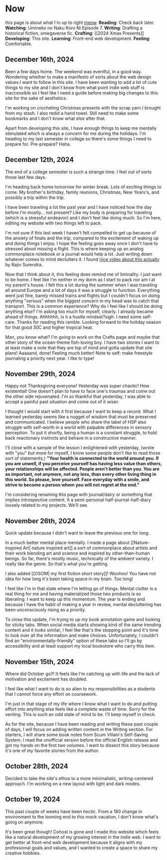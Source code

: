 # Now

this page is about what I'm up to right [meow](https://nownownow.com/about).
**Reading**: Check back later.
**Watching**: Umineko no Naku Koro Ni Episode 7.
**Writing**: Drafting a historical fiction, omegaverse fic.
**Crafting**: [[2024 Xmas Presents]]
**Developing**: This site.
**Learning**: Front-end web development.
**Feeling**: Comfortable.

## December 16th, 2024
 Been a few days home. The weekend was eventful, in a good way. Wondering whether to make a manifesto of sorts about the web design values I want to follow in this site. I have been wanting to add a lot of cute things to my site and I don't know from what point indie web stuff is inaccessible so I feel like I need a guide before making big changes to this site for the sake of aesthetics.

I'm working on crocheting Christmas presents with the scrap yarn I brought from my stash. I also redid a hand towel. Still need to make some bookmarks and I don't know what else after that.

Apart from developing this site, I have enough things to keep me mentally stimulated which is always a concern for me during the holidays. I'm heading to my last semester in college so there's some things I need to prepare for. Pre-prepare? Haha.

## December 12th, 2024

The end of a college semester is such a strange time. I feel out of sorts those last few days.

I'm heading back home tomorrow for winter break. Lots of exciting things to come. My brother's birthday, family reunions, Christmas, New Years's, and possibly a trip within the trip.

I have been traveling a lot the past year and I have noticed how the day before I'm mostly... not present? Like my body is preparing for traveling (which is a stressful endeavor) and I don't feel like doing much. So I'm here, editing my website with two things left to pack.

I'm not sure if this last week I haven't felt compelled to get up because of the anxiety of finals and the trip, compared to the excitement of waking up and doing things I enjoy. I hope the feeling goes away once I don't have to stressed about missing a flight. This is where keeping up an analog commonplace notebook or a journal would help a lot. Just writing down whatever comes to mind declutters it. I found [nice video about this actually](https://youtu.be/2-cyLX2eAn0?si=PO8ZlKzsXAeiIjg1) by Rajiv Surendra.

Now that I think about it, this feeling does remind me of liminality. I just want to be home. I feel like I'm neither in my dorm as I start to pack nor am I at my parent's house. I felt this a lot during the summer when I was traveling all around Europe and a lot of days it was a struggle to function. Everything went just fine, barely missed trains and flights but I couldn't focus on doing anything "serious" when the biggest concern in my head was to catch that transport. This is a common experience? Why do I feel like I should be doing anything else? I'm asking too much for myself, clearly. I already became ahead of things. Ahhhhhh, is it a hustle mindset?*sigh*. I need some self-care. Thanks for reading this ramble. Looking forward to the holiday season for that good 30C and higher tropical heat.

Man, you know what? I'm going to work on the Crafts page and maybe that other story of the ocean-theme fish-loving boy. I have two stories I want to at least make a note that they are top of mind and gotta update that site plans! Aaaaand, done! Feeling much better! Note to self: make freestyle journaling a priority next year. I like to type!

## November 29th, 2024

Happy not Thanksgiving everyone! Yesterday was super chaotic! How existential! One doesn't plan to have to face one's traumas and come out the other side rejuvenated. I'm so thankful that yesterday, I was able to accept a painful past situation and come out of it wiser.

I thought I would start with it first because I want to keep a record. What I learned yesterday seems like a nugget of wisdom that must be preserved and communicated. I believe people who share the label of HSP also struggle with self-worth in a world with palpable differences in sensory perception. To put it shortly, being a human is a constant struggle, to hold back reactionary instincts and behave in a constructive manner.

I'll close with a sample of the lesson I enlightened with yesterday, (wrote with "you" but more for myself, I know some people don't like to read those sort of statements,) **"Your health is connected to the world around you. If you are unwell, if you perceive yourself has having less value than others, your relationships will be affected. People aren't better than you. You are as important, not anymore, not any less, than every other living thing in this world. So please, love yourself. Face everyday with a smile, and strive to become a person whom you will not regret at the end."**

I'm considering renaming this page with journal/dairy or something that implies introspective content. It a semi-personal half-journal-half-diary loosely related to my projects. We'll see.

## November 26th, 2024

Quick update because I didn't want to leave the previous one for long.

In a much better mental place mentally. I made a page about [[Nature-inspired Art| nature inspired art]] a sort of commonplace about artists and their work blending art and science and inspired by other-than-human beings. So far, there's mostly music, technically of the ambient variety. I really like the genre. So that's what you're getting.

I also added [[OSOM| my first fiction short story]]! Woohoo! You have not idea for how long it's been taking space in my brain. Too long!

I feel like I'm in that state where I'm letting go of things. Mental clutter is a real thing for me and having materialized those two products is so liberating. I want to keep up this momentum. The year is ending and because I have the habit of making a year in review, mental decluttering has been unconsciously rising as a priority.

To close this update, I'm trying to up my book annotation game and looking for sticky tabs. When social media starts showing kind of the same trending content and it looks similar, I feel like that's the stopping point and it's time to look over all the information and make choices. Unfortunately, I couldn't find an "environmentally-friendly" option of these tabs so I'll go by accessibility and at least support my local bookstore who carry this item.

## November 15th, 2024
Where did October go?! It feels like I'm catching up with life and the lack of motivation and excitement has doubled.

I feel like what I want to do is so alien to my responsibilities as a students that I cannot force any effort on coursework.

I'm just in that stage of my life where I know what I want to do and putting effort into anything else feels like a complete waste of time. Sorry for the venting. This is such an odd state of mind to be. I'll keep myself in check.

As for the site, because I have been reading and writing these past couple of days, I will focus on adding written content in the Writing section. For starters, I will share some book notes from Scum Villain's Self-Saving System. I read the unofficial version before the official English release and got my hands on the first two volumes. I want to dissect this story because it's one of my favorite stories from the author.

## October 28th, 2024
Decided to take the site's ethos to a more minimalistic, writing-centered approach. I'm working on a new layout with light and dark modes.

## October 19, 2024

This past couple of weeks have been *hectic*. From a 180 change in environment to the looming end to this mock vacation, I don't know what's going on anymore.

It's been great though! Cohost is gone and I made this website which feels like a natural development of my growing interest in the indie web. I want to get better at front-end web development because it aligns with my professional goals and values, and I wanted to create a space to share my creative hobbies.